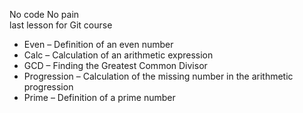 No code No pain\
last lesson for Git course
* Even – Definition of an even number 
* Calc – Calculation of an arithmetic expression
* GCD – Finding the Greatest Common Divisor
* Progression – Calculation of the missing number in the arithmetic progression
* Prime – Definition of a prime number
